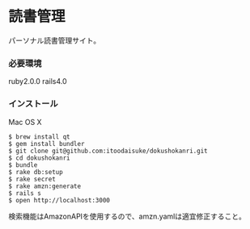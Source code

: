 # 読書管理

パーソナル読書管理サイト。

### 必要環境

ruby2.0.0
rails4.0

### インストール

Mac OS X

    $ brew install qt
    $ gem install bundler
    $ git clone git@github.com:itoodaisuke/dokushokanri.git
    $ cd dokushokanri
    $ bundle
    $ rake db:setup
    $ rake secret
    $ rake amzn:generate
    $ rails s
    $ open http://localhost:3000

検索機能はAmazonAPIを使用するので、amzn.yamlは適宜修正すること。
